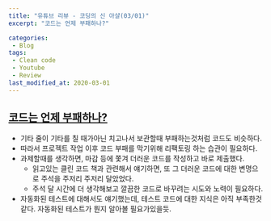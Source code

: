 ```yaml
---
title: "유튜브 리뷰 - 코딩의 신 아샬(03/01)"
excerpt: "코드는 언제 부패하나?"

categories:
 - Blog
tags:
 - Clean code
 - Youtube
 - Review
last_modified_at: 2020-03-01
---
```




## [코드는 언제 부패하나?](https://youtu.be/PcMRn0LdJN4)

* 기타 줄이 기타를 칠 때가아닌 치고나서 보관할때 부패하는것처럼 코드도 비슷하다.
* 따라서 프로젝트 작업 이후 코드 부패를 막기위해 리팩토링 하는 습관이 필요하다.
* 과제할때를 생각하면, 마감 등에 쫓겨 더러운 코드를 작성하고 바로 제출했다.
  * 읽고있는 클린 코드 책과 관련해서 얘기하면, 또 그 더러운 코드에 대한 변명으로 주석을 주저리 주저리 달았었다.
  * 주석 달 시간에 더 생각해보고 깔끔한 코드로 바꾸려는 시도와 노력이 필요하다.
* 자동화된 테스트에 대해서도 얘기했는데, 테스트 코드에 대한 지식은 아직 부족한것같다. 자동화된 테스트가 뭔지 알아볼 필요가있을듯.
